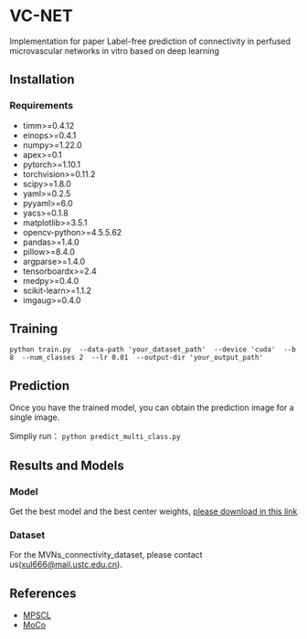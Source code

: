 # VC-NET
Implementation for paper Label-free prediction of connectivity in perfused microvascular networks in vitro based on deep learning 
## Installation
### Requirements
* timm>=0.4.12
* einops>=0.4.1
* numpy>=1.22.0
* apex>=0.1
* pytorch>=1.10.1
* torchvision>=0.11.2
* scipy>=1.8.0
* yaml>=0.2.5
* pyyaml>=6.0
* yacs>=0.1.8
* matplotlib>=3.5.1
* opencv-python>=4.5.5.62
* pandas>=1.4.0
* pillow>=8.4.0
* argparse>=1.4.0
* tensorboardx>=2.4
* medpy>=0.4.0
* scikit-learn>=1.1.2
* imgaug>=0.4.0

## Training
`python train.py  --data-path 'your_dataset_path'  --device 'cuda'  --b 8  --num_classes 2  --lr 0.01  --output-dir 'your_output_path'`

## Prediction
Once you have the trained model, you can obtain the prediction image for a single image.

Simpliy run： `python predict_multi_class.py `

## Results and Models 
### Model
Get the best model and the best center weights, [please download in this link](https://drive.google.com/drive/folders/15aGK6R0rNf_ARf3sgIAVS6wS_3W-jJeu?usp=drive_link)  

### Dataset
For the MVNs_connectivity_dataset, please contact us(xul666@mail.ustc.edu.cn).

## References
* [MPSCL](https://github.com/TFboys-lzz/MPSCL)
* [MoCo](https://github.com/facebookresearch/moco)

